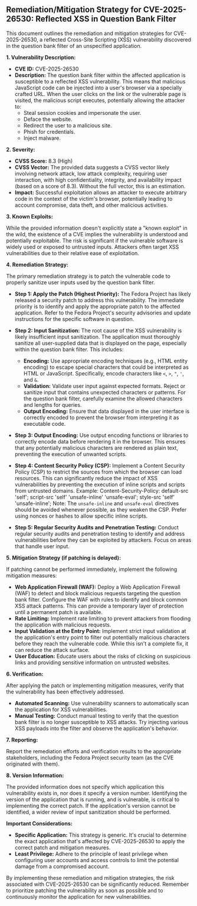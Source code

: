## Remediation/Mitigation Strategy for CVE-2025-26530: Reflected XSS in Question Bank Filter

This document outlines the remediation and mitigation strategies for CVE-2025-26530, a reflected Cross-Site Scripting (XSS) vulnerability discovered in the question bank filter of an unspecified application.

**1. Vulnerability Description:**

*   **CVE ID:** CVE-2025-26530
*   **Description:** The question bank filter within the affected application is susceptible to a reflected XSS vulnerability.  This means that malicious JavaScript code can be injected into a user's browser via a specially crafted URL. When the user clicks on the link or the vulnerable page is visited, the malicious script executes, potentially allowing the attacker to:
    *   Steal session cookies and impersonate the user.
    *   Deface the website.
    *   Redirect the user to a malicious site.
    *   Phish for credentials.
    *   Inject malware.

**2. Severity:**

*   **CVSS Score:** 8.3 (High)
*   **CVSS Vector:** The provided data suggests a CVSS vector likely involving network attack, low attack complexity, requiring user interaction, with high confidentiality, integrity, and availability impact (based on a score of 8.3).  Without the full vector, this is an estimation.
*   **Impact:**  Successful exploitation allows an attacker to execute arbitrary code in the context of the victim's browser, potentially leading to account compromise, data theft, and other malicious activities.

**3. Known Exploits:**

While the provided information doesn't explicitly state a "known exploit" in the wild, the existence of a CVE implies the vulnerability is understood and potentially exploitable.  The risk is significant if the vulnerable software is widely used or exposed to untrusted inputs. Attackers often target XSS vulnerabilities due to their relative ease of exploitation.

**4. Remediation Strategy:**

The primary remediation strategy is to patch the vulnerable code to properly sanitize user inputs used by the question bank filter.

*   **Step 1: Apply the Patch (Highest Priority):** The Fedora Project has likely released a security patch to address this vulnerability.  The immediate priority is to identify and apply the appropriate patch to the affected application.  Refer to the Fedora Project's security advisories and update instructions for the specific software in question.
*   **Step 2: Input Sanitization:**  The root cause of the XSS vulnerability is likely insufficient input sanitization. The application must thoroughly sanitize all user-supplied data that is displayed on the page, especially within the question bank filter.  This includes:
    *   **Encoding:** Use appropriate encoding techniques (e.g., HTML entity encoding) to escape special characters that could be interpreted as HTML or JavaScript.  Specifically, encode characters like `<`, `>`, `"`, `'`, and `&`.
    *   **Validation:**  Validate user input against expected formats.  Reject or sanitize input that contains unexpected characters or patterns. For the question bank filter, carefully examine the allowed characters and lengths for queries.
    *   **Output Encoding:**  Ensure that data displayed in the user interface is correctly encoded to prevent the browser from interpreting it as executable code.

*   **Step 3: Output Encoding:** Use output encoding functions or libraries to correctly encode data before rendering it in the browser. This ensures that any potentially malicious characters are rendered as plain text, preventing the execution of unwanted scripts.

*   **Step 4: Content Security Policy (CSP):** Implement a Content Security Policy (CSP) to restrict the sources from which the browser can load resources.  This can significantly reduce the impact of XSS vulnerabilities by preventing the execution of inline scripts and scripts from untrusted domains.  Example:
        Content-Security-Policy: default-src 'self'; script-src 'self' 'unsafe-inline' 'unsafe-eval'; style-src 'self' 'unsafe-inline';
        Note: The `unsafe-inline` and `unsafe-eval` directives should be avoided whenever possible, as they weaken the CSP.  Prefer using nonces or hashes to allow specific inline scripts.

*   **Step 5: Regular Security Audits and Penetration Testing:**  Conduct regular security audits and penetration testing to identify and address vulnerabilities before they can be exploited by attackers. Focus on areas that handle user input.

**5. Mitigation Strategy (if patching is delayed):**

If patching cannot be performed immediately, implement the following mitigation measures:

*   **Web Application Firewall (WAF):** Deploy a Web Application Firewall (WAF) to detect and block malicious requests targeting the question bank filter.  Configure the WAF with rules to identify and block common XSS attack patterns.  This can provide a temporary layer of protection until a permanent patch is available.
*   **Rate Limiting:** Implement rate limiting to prevent attackers from flooding the application with malicious requests.
*   **Input Validation at the Entry Point:** Implement strict input validation at the application's entry point to filter out potentially malicious characters before they reach the vulnerable code. While this isn't a complete fix, it can reduce the attack surface.
*   **User Education:** Educate users about the risks of clicking on suspicious links and providing sensitive information on untrusted websites.

**6. Verification:**

After applying the patch or implementing mitigation measures, verify that the vulnerability has been effectively addressed.

*   **Automated Scanning:** Use vulnerability scanners to automatically scan the application for XSS vulnerabilities.
*   **Manual Testing:** Conduct manual testing to verify that the question bank filter is no longer susceptible to XSS attacks.  Try injecting various XSS payloads into the filter and observe the application's behavior.

**7. Reporting:**

Report the remediation efforts and verification results to the appropriate stakeholders, including the Fedora Project security team (as the CVE originated with them).

**8. Version Information:**

The provided information does not specify which application this vulnerability exists in, nor does it specify a version number. Identifying the version of the application that is running, and is vulnerable, is critical to implementing the correct patch. If the application's version cannot be identified, a wider review of input sanitization should be performed.

**Important Considerations:**

*   **Specific Application:** This strategy is generic.  It's crucial to determine the exact application that's affected by CVE-2025-26530 to apply the correct patch and mitigation measures.
*   **Least Privilege:** Adhere to the principle of least privilege when configuring user accounts and access controls to limit the potential damage from a compromised account.

By implementing these remediation and mitigation strategies, the risk associated with CVE-2025-26530 can be significantly reduced. Remember to prioritize patching the vulnerability as soon as possible and to continuously monitor the application for new vulnerabilities.